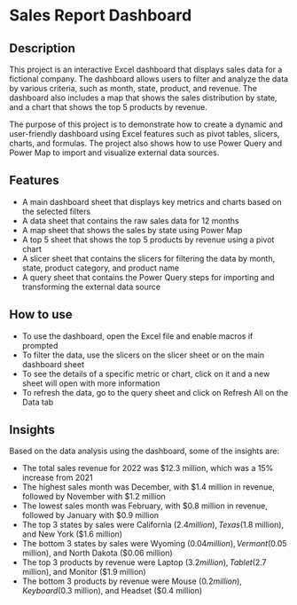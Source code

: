 

# Sales Report Dashboard

## Description

This project is an interactive Excel dashboard that displays sales data for a fictional company. The dashboard allows users to filter and analyze the data by various criteria, such as month, state, product, and revenue. The dashboard also includes a map that shows the sales distribution by state, and a chart that shows the top 5 products by revenue.

The purpose of this project is to demonstrate how to create a dynamic and user-friendly dashboard using Excel features such as pivot tables, slicers, charts, and formulas. The project also shows how to use Power Query and Power Map to import and visualize external data sources.

## Features

- A main dashboard sheet that displays key metrics and charts based on the selected filters
- A data sheet that contains the raw sales data for 12 months
- A map sheet that shows the sales by state using Power Map
- A top 5 sheet that shows the top 5 products by revenue using a pivot chart
- A slicer sheet that contains the slicers for filtering the data by month, state, product category, and product name
- A query sheet that contains the Power Query steps for importing and transforming the external data source

## How to use

- To use the dashboard, open the Excel file and enable macros if prompted
- To filter the data, use the slicers on the slicer sheet or on the main dashboard sheet
- To see the details of a specific metric or chart, click on it and a new sheet will open with more information
- To refresh the data, go to the query sheet and click on Refresh All on the Data tab

## Insights

Based on the data analysis using the dashboard, some of the insights are:

- The total sales revenue for 2022 was $12.3 million, which was a 15% increase from 2021
- The highest sales month was December, with $1.4 million in revenue, followed by November with $1.2 million
- The lowest sales month was February, with $0.8 million in revenue, followed by January with $0.9 million
- The top 3 states by sales were California ($2.4 million), Texas ($1.8 million), and New York ($1.6 million)
- The bottom 3 states by sales were Wyoming ($0.04 million), Vermont ($0.05 million), and North Dakota ($0.06 million)
- The top 3 products by revenue were Laptop ($3.2 million), Tablet ($2.7 million), and Monitor ($1.9 million)
- The bottom 3 products by revenue were Mouse ($0.2 million), Keyboard ($0.3 million), and Headset ($0.4 million)
